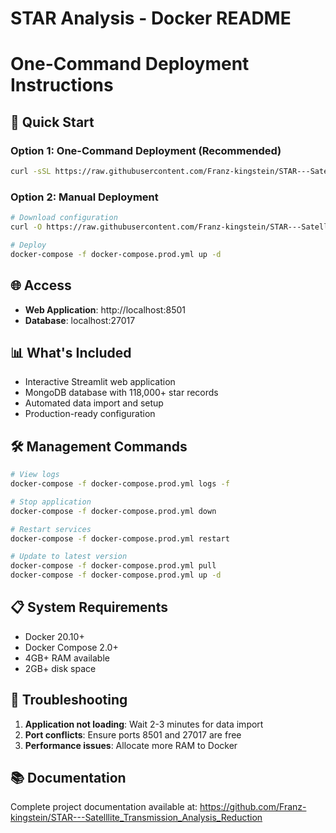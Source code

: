 # STAR Analysis - Docker README
# One-Command Deployment Instructions

## 🚀 Quick Start

### Option 1: One-Command Deployment (Recommended)
```bash
curl -sSL https://raw.githubusercontent.com/Franz-kingstein/STAR---Satelllite_Transmission_Analysis_Reduction/main/deploy.sh | bash
```

### Option 2: Manual Deployment
```bash
# Download configuration
curl -O https://raw.githubusercontent.com/Franz-kingstein/STAR---Satelllite_Transmission_Analysis_Reduction/main/docker-compose.prod.yml

# Deploy
docker-compose -f docker-compose.prod.yml up -d
```

## 🌐 Access
- **Web Application**: http://localhost:8501
- **Database**: localhost:27017

## 📊 What's Included
- Interactive Streamlit web application
- MongoDB database with 118,000+ star records
- Automated data import and setup
- Production-ready configuration

## 🛠️ Management Commands
```bash
# View logs
docker-compose -f docker-compose.prod.yml logs -f

# Stop application
docker-compose -f docker-compose.prod.yml down

# Restart services
docker-compose -f docker-compose.prod.yml restart

# Update to latest version
docker-compose -f docker-compose.prod.yml pull
docker-compose -f docker-compose.prod.yml up -d
```

## 📋 System Requirements
- Docker 20.10+
- Docker Compose 2.0+
- 4GB+ RAM available
- 2GB+ disk space

## 🔧 Troubleshooting
1. **Application not loading**: Wait 2-3 minutes for data import
2. **Port conflicts**: Ensure ports 8501 and 27017 are free
3. **Performance issues**: Allocate more RAM to Docker

## 📚 Documentation
Complete project documentation available at:
https://github.com/Franz-kingstein/STAR---Satelllite_Transmission_Analysis_Reduction
